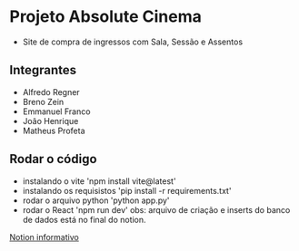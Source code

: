 # Projeto Absolute Cinema
- Site de compra de ingressos com Sala, Sessão e Assentos

## Integrantes
- Alfredo Regner
- Breno Zein
- Emmanuel Franco
- João Henrique
- Matheus Profeta

## Rodar o código
- instalando o vite 'npm install vite@latest'
- instalando os requisistos 'pip install -r requirements.txt'
- rodar o arquivo python 'python app.py'
- rodar o React 'npm run dev'
obs: arquivo de criação e inserts do banco de dados está no final do notion.

[Notion informativo](https://mesquite-tumble-17b.notion.site/Absolute-Cinema-1ff42cb686c1804b9a8ff3ef3269ebf3)
